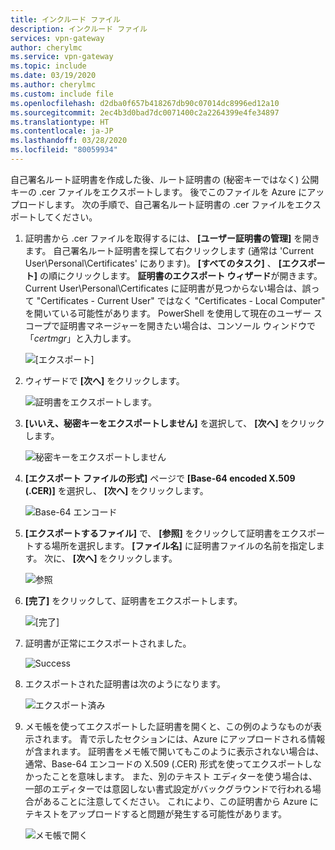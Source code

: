 ```yaml
---
title: インクルード ファイル
description: インクルード ファイル
services: vpn-gateway
author: cherylmc
ms.service: vpn-gateway
ms.topic: include
ms.date: 03/19/2020
ms.author: cherylmc
ms.custom: include file
ms.openlocfilehash: d2dba0f657b418267db90c07014dc8996ed12a10
ms.sourcegitcommit: 2ec4b3d0bad7dc0071400c2a2264399e4fe34897
ms.translationtype: HT
ms.contentlocale: ja-JP
ms.lasthandoff: 03/28/2020
ms.locfileid: "80059934"
---
```

自己署名ルート証明書を作成した後、ルート証明書の (秘密キーではなく) 公開キーの .cer ファイルをエクスポートします。 後でこのファイルを Azure にアップロードします。 次の手順で、自己署名ルート証明書の .cer ファイルをエクスポートしてください。

1. 証明書から .cer ファイルを取得するには、 **[ユーザー証明書の管理]** を開きます。 自己署名ルート証明書を探して右クリックします (通常は 'Current User\Personal\Certificates' にあります)。 **[すべてのタスク]** 、 **[エクスポート]** の順にクリックします。 **証明書のエクスポート ウィザード**が開きます。 Current User\Personal\Certificates に証明書が見つからない場合は、誤って "Certificates - Current User" ではなく "Certificates - Local Computer" を開いている可能性があります。 PowerShell を使用して現在のユーザー スコープで証明書マネージャーを開きたい場合は、コンソール ウィンドウで「*certmgr*」と入力します。

   ![[エクスポート]](./media/vpn-gateway-certificates-export-public-key-include/export.png)
2. ウィザードで **[次へ]** をクリックします。

   ![証明書をエクスポートします。](./media/vpn-gateway-certificates-export-public-key-include/exportwizard.png)
3. **[いいえ、秘密キーをエクスポートしません]** を選択して、 **[次へ]** をクリックします。

   ![秘密キーをエクスポートしません](./media/vpn-gateway-certificates-export-public-key-include/notprivatekey.png)
4. **[エクスポート ファイルの形式]** ページで **[Base-64 encoded X.509 (.CER)]** を選択し、 **[次へ]** をクリックします。

   ![Base-64 エンコード](./media/vpn-gateway-certificates-export-public-key-include/base64.png)
5. **[エクスポートするファイル]** で、 **[参照]** をクリックして証明書をエクスポートする場所を選択します。 **[ファイル名]** に証明書ファイルの名前を指定します。 次に、 **[次へ]** をクリックします。

   ![参照](./media/vpn-gateway-certificates-export-public-key-include/browse.png)
6. **[完了]** をクリックして、証明書をエクスポートします。

   ![[完了]](./media/vpn-gateway-certificates-export-public-key-include/finish.png)
7. 証明書が正常にエクスポートされました。

   ![Success](./media/vpn-gateway-certificates-export-public-key-include/success.png)
8. エクスポートされた証明書は次のようになります。

   ![エクスポート済み](./media/vpn-gateway-certificates-export-public-key-include/exported.png)
9. メモ帳を使ってエクスポートした証明書を開くと、この例のようなものが表示されます。 青で示したセクションには、Azure にアップロードされる情報が含まれます。 証明書をメモ帳で開いてもこのように表示されない場合は、通常、Base-64 エンコードの X.509 (.CER) 形式を使ってエクスポートしなかったことを意味します。 また、別のテキスト エディターを使う場合は、一部のエディターでは意図しない書式設定がバックグラウンドで行われる場合があることに注意してください。 これにより、この証明書から Azure にテキストをアップロードすると問題が発生する可能性があります。

   ![メモ帳で開く](./media/vpn-gateway-certificates-export-public-key-include/notepad.png)
